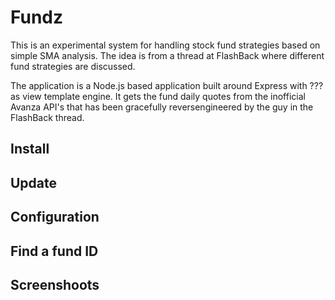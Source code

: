 # Fundz
This is an experimental system for handling stock fund strategies based on simple SMA analysis. The idea is from a thread at FlashBack where different fund strategies are discussed.

The application is a Node.js based application built around Express with ??? as view template engine. It gets the fund daily quotes from the inofficial Avanza API's that has been gracefully reversengineered by the guy in the FlashBack thread.

## Install

## Update

## Configuration

## Find a fund ID

## Screenshoots

